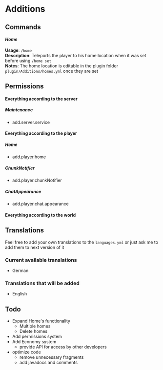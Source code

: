 # Additions

## Commands
#### _Home_
__Usage__: ```/home```\
__Description__: Teleports the player to his home location when it was set before using ```/home set```\
__Notes__: The home location is editable in the plugin folder ```plugin/Additions/homes.yml``` once they are set

## Permissions

#### **Everything according to the server**
##### _Maintenance_
* add.server.service

#### **Everything according to the player**
##### _Home_
* add.player.home
##### _ChunkNotifier_
* add.player.chunkNotifier
##### _ChatAppearance_
* add.player.chat.appearance

#### **Everything according to the world**


## Translations
Feel free to add your own translations to the ```languages.yml``` or just ask me to add them to next version of it

### Current available translations
* German

### Translations that will be added
* English


## Todo
* Expand Home's functionality
  * Multiple homes
  * Delete homes
* Add permissions system
* Add Economy system
  * provide API for access by other developers
* optimize code
  * remove unnecessary fragments
  * add javadocs and comments
